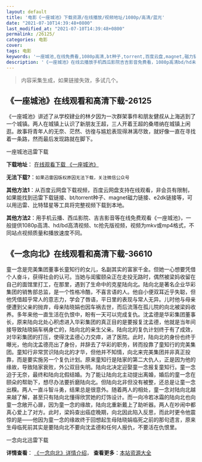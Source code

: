 ```yaml
---
layout: default
title: '电影《一座城池》下载资源/在线播放/视频地址/1080p/高清/蓝光'
date: "2021-07-10T14:39:48+0800"
last_modified_at: "2021-07-10T14:39:48+0800"
permalink: /26125/
categories: 电影
cover:
tags: 电影
keywords: '一座城池,在线免费看,1080p高清,bt种子,torrent,百度云盘,magnet,磁力链,迅雷下载资源'
description: '《一座城池》在线云播放手机西瓜影院吉吉影音免费看，1080p高清bd/hd未删减完整版和tc抢先枪版，mkv/mp4格式，附带bt/torrent种子、magnet/磁力链、百度云盘、网盘资源迅雷下载链接'
---
```


>内容采集生成，如果链接失效，多试几个。


## 《一座城池》在线观看和高清下载-26125

《一座城池》讲述了从学校肄业的林夕因为一次群架事件和朋友健叔从上海逃到了一个城镇。两人在城镇上认识了新朋友王超，三人开着王超的桑塔纳在城镇上闲逛。故事将青年人的无奈、茫然、彷徨与尴尬表现得淋漓尽致，就好像一直在寻找着一条路，然而最后发现路就在脚下。&nbsp;


一座城池迅雷下载

**下载地址**： [在线观看下载 《一座城池》](https://www.993dy.com//vod-detail-id-22048.html) 


**无法下载?**：`如果迅雷因版权原因无法下载，关注微信公众号 `

**其他方法1**：从百度云网盘下载视频，百度云网盘支持在线观看，非会员有限制，如果能找到迅雷下载链接、bt/torrent种子、magnet磁力链接、e2dk链接等，可以用迅雷、比特彗星等工具将完整视频下载到本地。

**其他方法2**：用手机云播、西瓜影院、吉吉影音等在线免费观看《一座城池》，一般提供1080p高清、hd/bd高清视频、tc抢先版视频，视频为mkv或mp4格式，不同站点视频质量和播放速度不同。


## 《一念向北》在线观看和高清下载-36610

童一念是完美集团董事长童知行的女儿，名副其实的富家千金。但她一心想要凭借个人奋斗，获得社会的认可。当她与闺蜜颐朵正在走投无路时，偶然被梁妈收留在自己的面馆里打工，在那里，遇到了生命中的克星陆向北。陆向北是著名企业华彩集团的销售部总监，是一个性格冷酷，不喜言语的人。他自小便双耳近乎失聪，但他凭借超乎常人的意志力，学会了唇语，平日里的表现与常人无异。儿时他与母亲便遭到父亲的抛弃，母亲陆晓娟也因车祸去世，而后流落在孤儿院的向北被梁妈收养。多年来他一直生活在仇恨中，盼有一天可以完成复仇。沈孟德是华彩集团董事长，原来陆向北处心积虑进入华彩集团的真正目的是要报复沈孟德，他就是当年间接导致陆晓娟车祸身亡的，陆向北的亲生父亲。陆向北的复仇计划终于有了成效，对华彩集团的打压，使得沈孟德心力交瘁，进了医院。此时，陆向北的身份也终于曝光，他向沈孟德亮出了身份，并辞去了华彩的职务，转而投靠了童知行的完美集团。童知行非常赏识陆向北的才华，但他并不知情，向北来完美集团并非真正投靠，而是要实施另一个复仇计划。原来童知行是陆家的第二大仇人，正是因为他的缘故，导致陆家衰败，外公双目失明。陆向北决定迎娶童一念报复童知行。童一念迫于无奈，最终和陆向北假结婚。为了能让陆向北主动提出离婚，婚后的童一念在颐朵的帮助下，想尽办法要折磨陆向北。但陆向北非但没有被整，还总是让童一念出糗。两人一直斗智斗勇，结果总是很意外。随着两人的相处，童一念对陆向北越来越了解，甚至只有陆向北懂得欣赏她的灯饰设计。而一向冷若冰霜的陆向北也向童一念敞开心扉，因为童一念的缘故，陆向北重新戴上了助听器。两人在吵闹中都真心爱上了对方。此时，梁妈查出癌症晚期，向北因此陷入反思，而此时更令他震惊的是——他因为童一念的缘故终于回想起生母陆晓娟临死之前的那句遗言，原来生母临死前其实是要陆向北不要向沈孟德和任何人报仇，不要活在仇恨里。<!---剧情end--->


一念向北迅雷下载

**详情查看**： [《一念向北》详情介绍](/movie/36610/)， **查看更多**：[本站资源大全](/movie/t/all/)

